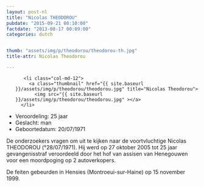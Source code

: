 ```yaml
---
layout: post-nl
title: "Nicolas THEODOROU"
pubdate: "2015-09-21 00:10:00"
factdate: "2013-08-17 00:09:00"
categories: dutch


thumb: "assets/img/p/theodorou/theodorou-th.jpg"
title-attr: Nicolas Theodorou

---
```


<div class="row">

  <div class="col-xs-6 col-md-4">
<ul class="row polaroids">

       <li class="col-md-12">  
         <a class="thumbnail" href="{{ site.baseurl }}/assets/img/p/theodorou/theodorou.jpg" title="Nicolas Theodorou">
           <img src="{{ site.baseurl }}/assets/img/p/theodorou/theodorou.jpg" ></a>
      </li>
  </ul>

  
  </div>
  <div class="col-xs-12 col-md-8">
<div class="jumbotron">
<ul>
<li>Veroordeling: 25 jaar</li>
<li>Geslacht: man</li>
<li>Geboortedatum: 20/07/1971</li>

</ul> 
</div> 

<p>De onderzoekers vragen om uit te kijken naar de voortvluchtige Nicolas THEODOROU (°28/07/1971). Hij werd op 27 oktober 2005 tot 25 jaar gevangenisstraf veroordeeld door het hof van assisen van Henegouwen voor een moordpoging op 2 autoverkopers.</p>

<p>De feiten gebeurden in Hensies (Montroeui-sur-Haine) op 15 november 1999.</p>

</div>


</div>

